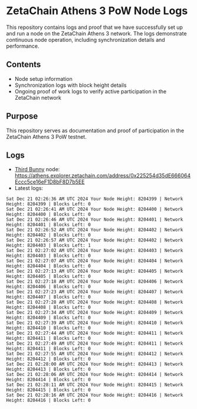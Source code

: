 # ZetaChain Athens 3 PoW Node Logs
This repository contains logs and proof that we have successfully set up and run a node on the ZetaChain Athens 3 network. The logs demonstrate continuous node operation, including synchronization details and performance.

## Contents
- Node setup information
- Synchronization logs with block height details
- Ongoing proof of work logs to verify active participation in the ZetaChain network

## Purpose
This repository serves as documentation and proof of participation in the ZetaChain Athens 3 PoW testnet.

## Logs

- [Third Bunny](https://thirdbunny.xyz/) node: https://athens.explorer.zetachain.com/address/0x225254d35dE666064Eccc5ce16eF1D8bF8D7b5EE
- Latest logs:
```
Sat Dec 21 02:26:36 AM UTC 2024 Your Node Height: 8204399 | Network Height: 8204399 | Blocks Left: 0
Sat Dec 21 02:26:41 AM UTC 2024 Your Node Height: 8204400 | Network Height: 8204400 | Blocks Left: 0
Sat Dec 21 02:26:46 AM UTC 2024 Your Node Height: 8204401 | Network Height: 8204401 | Blocks Left: 0
Sat Dec 21 02:26:52 AM UTC 2024 Your Node Height: 8204402 | Network Height: 8204402 | Blocks Left: 0
Sat Dec 21 02:26:57 AM UTC 2024 Your Node Height: 8204402 | Network Height: 8204403 | Blocks Left: 1
Sat Dec 21 02:27:02 AM UTC 2024 Your Node Height: 8204403 | Network Height: 8204403 | Blocks Left: 0
Sat Dec 21 02:27:07 AM UTC 2024 Your Node Height: 8204404 | Network Height: 8204404 | Blocks Left: 0
Sat Dec 21 02:27:13 AM UTC 2024 Your Node Height: 8204405 | Network Height: 8204405 | Blocks Left: 0
Sat Dec 21 02:27:18 AM UTC 2024 Your Node Height: 8204406 | Network Height: 8204406 | Blocks Left: 0
Sat Dec 21 02:27:23 AM UTC 2024 Your Node Height: 8204407 | Network Height: 8204407 | Blocks Left: 0
Sat Dec 21 02:27:28 AM UTC 2024 Your Node Height: 8204408 | Network Height: 8204408 | Blocks Left: 0
Sat Dec 21 02:27:34 AM UTC 2024 Your Node Height: 8204409 | Network Height: 8204409 | Blocks Left: 0
Sat Dec 21 02:27:39 AM UTC 2024 Your Node Height: 8204410 | Network Height: 8204410 | Blocks Left: 0
Sat Dec 21 02:27:44 AM UTC 2024 Your Node Height: 8204411 | Network Height: 8204411 | Blocks Left: 0
Sat Dec 21 02:27:49 AM UTC 2024 Your Node Height: 8204411 | Network Height: 8204411 | Blocks Left: 0
Sat Dec 21 02:27:55 AM UTC 2024 Your Node Height: 8204412 | Network Height: 8204412 | Blocks Left: 0
Sat Dec 21 02:28:00 AM UTC 2024 Your Node Height: 8204413 | Network Height: 8204413 | Blocks Left: 0
Sat Dec 21 02:28:06 AM UTC 2024 Your Node Height: 8204414 | Network Height: 8204414 | Blocks Left: 0
Sat Dec 21 02:28:11 AM UTC 2024 Your Node Height: 8204415 | Network Height: 8204415 | Blocks Left: 0
Sat Dec 21 02:28:16 AM UTC 2024 Your Node Height: 8204416 | Network Height: 8204416 | Blocks Left: 0
```

